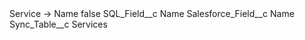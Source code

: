 <?xml version="1.0" encoding="UTF-8"?>
<CustomMetadata xmlns="http://soap.sforce.com/2006/04/metadata" xmlns:xsi="http://www.w3.org/2001/XMLSchema-instance" xmlns:xsd="http://www.w3.org/2001/XMLSchema">
    <label>Service -&gt; Name</label>
    <protected>false</protected>
    <values>
        <field>SQL_Field__c</field>
        <value xsi:type="xsd:string">Name</value>
    </values>
    <values>
        <field>Salesforce_Field__c</field>
        <value xsi:type="xsd:string">Name</value>
    </values>
    <values>
        <field>Sync_Table__c</field>
        <value xsi:type="xsd:string">Services</value>
    </values>
</CustomMetadata>
